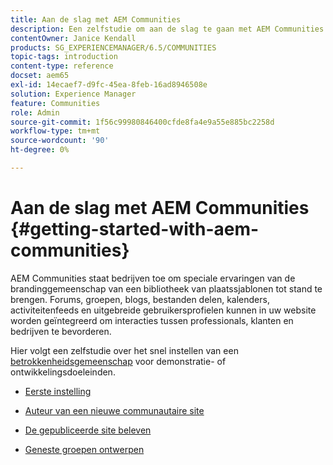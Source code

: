 ```yaml
---
title: Aan de slag met AEM Communities
description: Een zelfstudie om aan de slag te gaan met AEM Communities
contentOwner: Janice Kendall
products: SG_EXPERIENCEMANAGER/6.5/COMMUNITIES
topic-tags: introduction
content-type: reference
docset: aem65
exl-id: 14ecaef7-d9fc-45ea-8feb-16ad8946508e
solution: Experience Manager
feature: Communities
role: Admin
source-git-commit: 1f56c99980846400cfde8fa4e9a55e885bc2258d
workflow-type: tm+mt
source-wordcount: '90'
ht-degree: 0%

---
```


# Aan de slag met AEM Communities {#getting-started-with-aem-communities}

AEM Communities staat bedrijven toe om speciale ervaringen van de brandinggemeenschap van een bibliotheek van plaatssjablonen tot stand te brengen. Forums, groepen, blogs, bestanden delen, kalenders, activiteitenfeeds en uitgebreide gebruikersprofielen kunnen in uw website worden geïntegreerd om interacties tussen professionals, klanten en bedrijven te bevorderen.

Hier volgt een zelfstudie over het snel instellen van een [betrokkenheidsgemeenschap](/help/communities/overview.md#engagement-community) voor demonstratie- of ontwikkelingsdoeleinden.

* [Eerste instelling](/help/communities/setup.md)

* [Auteur van een nieuwe communautaire site](/help/communities/create-site.md)

* [De gepubliceerde site beleven](/help/communities/published-site.md)

* [Geneste groepen ontwerpen](/help/communities/nested-groups.md)
